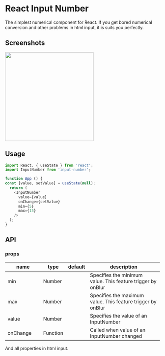# React Input Number
The simplest numerical component for React. If you get bored numerical conversion and other problems in html input, it is suits you perfectly.

## Screenshots

<img src="https://user-images.githubusercontent.com/9157723/117331656-a66b1200-ae9f-11eb-8a22-5a466e7c94b3.png" width="288"/>

## Usage

```js
import React, { useState } from 'react';
import InputNumber from 'input-number';

function App () {
const [value, setValue] = useState(null);
  return (
    <InputNumber
      value={value}
      onChange={setValue}
      min={5}
      max={15}
    />
  );
}
```


## API

### props

<table class="table table-bordered table-striped">
    <thead>
    <tr>
        <th style="width: 100px;">name</th>
        <th style="width: 50px;">type</th>
        <th style="width: 50px;">default</th>
        <th>description</th>
    </tr>
    </thead>
    <tbody>
        <tr>
          <td>min</td>
          <td>Number</td>
          <td></td>
          <td>Specifies the minimum value. This feature trigger by onBlur</td>
        </tr>
        <tr>
          <td>max</td>
          <td>Number</td>
          <td></td>
          <td>Specifies the maximum value. This feature trigger by onBlur</td>
        </tr>
        <tr>
          <td>value</td>
          <td>Number</td>
          <td></td>
          <td>Specifies the value of an InputNumber</td>
        </tr>
        <tr>
          <td>onChange</td>
          <td>Function</td>
          <td></td>
          <td>Called when value of an InputNumber changed</td>
        </tr>
    </tbody>
</table>
And all properties in html input.
